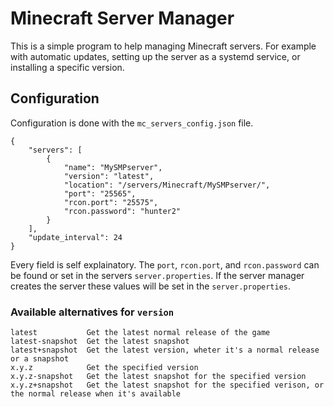 # Minecraft Server Manager 
This is a simple program to help managing Minecraft servers. For example with automatic updates, setting up the server as a systemd service, or installing a specific version.
## Configuration
Configuration is done with the `mc_servers_config.json` file.
 
	{
		"servers": [
			{
				"name": "MySMPserver",
				"version": "latest",
				"location": "/servers/Minecraft/MySMPserver/",
				"port": "25565",
				"rcon.port": "25575",
				"rcon.password": "hunter2"
			}
		],
		"update_interval": 24
	}
	
Every field is self explainatory. The `port`, `rcon.port`, and `rcon.password` can be found or set in the servers `server.properties`. If the server manager creates the server these values will be set in the `server.properties`.

### Available alternatives for `version`

	latest           Get the latest normal release of the game
	latest-snapshot  Get the latest snapshot
	latest+snapshot  Get the latest version, wheter it's a normal release or a snapshot
	x.y.z            Get the specified version
	x.y.z-snapshot   Get the latest snapshot for the specified version
	x.y.z+snapshot   Get the latest snapshot for the specified verison, or the normal release when it's available

